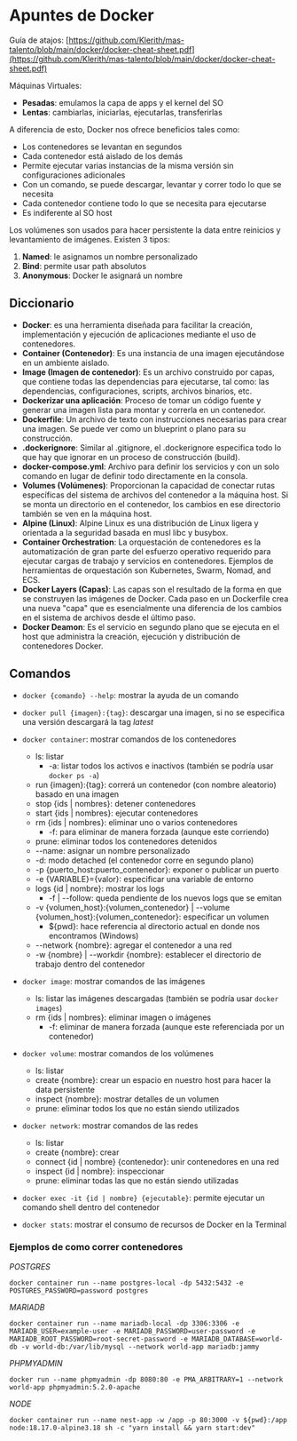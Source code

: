 # Apuntes de Docker

Guía de atajos: [https://github.com/Klerith/mas-talento/blob/main/docker/docker-cheat-sheet.pdf](https://github.com/Klerith/mas-talento/blob/main/docker/docker-cheat-sheet.pdf)

Máquinas Virtuales:

- **Pesadas**: emulamos la capa de apps y el kernel del SO
- **Lentas**: cambiarlas, iniciarlas, ejecutarlas, transferirlas

A diferencia de esto, Docker nos ofrece beneficios tales como:

- Los contenedores se levantan en segundos
- Cada contenedor está aislado de los demás
- Permite ejecutar varias instancias de la misma versión sin configuraciones adicionales
- Con un comando, se puede descargar, levantar y correr todo lo que se necesita
- Cada contenedor contiene todo lo que se necesita para ejecutarse
- Es indiferente al SO host

Los volúmenes son usados para hacer persistente la data entre reinicios y levantamiento de imágenes. Existen 3 tipos:

1. **Named**: le asignamos un nombre personalizado
2. **Bind**: permite usar path absolutos
3. **Anonymous**: Docker le asignará un nombre

## Diccionario

- **Docker**: es una herramienta diseñada para facilitar la creación, implementación y ejecución de aplicaciones mediante el uso de contenedores.
- **Container (Contenedor)**: Es una instancia de una imagen ejecutándose en un ambiente aislado.
- **Image (Imagen de contenedor)**: Es un archivo construido por capas, que contiene todas las dependencias para ejecutarse, tal como: las dependencias, configuraciones, scripts, archivos binarios, etc.
- **Dockerizar una aplicación**: Proceso de tomar un código fuente y generar una imagen lista para montar y correrla en un contenedor.
- **Dockerfile**: Un archivo de texto con instrucciones necesarias para crear una imagen. Se puede ver como un blueprint o plano para su construcción.
- **.dockerignore**: Similar al .gitignore, el .dockerignore especifica todo lo que hay que ignorar en un proceso de construcción (build).
- **docker-compose.yml**: Archivo para definir los servicios y con un solo comando en lugar de definir todo directamente en la consola.
- **Volumes (Volúmenes)**: Proporcionan la capacidad de conectar rutas específicas del sistema de archivos del contenedor a la máquina host. Si se monta un directorio en el contenedor, los cambios en ese directorio también se ven en la máquina host.
- **Alpine (Linux)**: Alpine Linux es una distribución de Linux ligera y orientada a la seguridad basada en musl libc y busybox.
- **Container Orchestration**: La orquestación de contenedores es la automatización de gran parte del esfuerzo operativo requerido para ejecutar cargas de trabajo y servicios en contenedores. Ejemplos de herramientas de orquestación son Kubernetes, Swarm, Nomad, and ECS.
- **Docker Layers (Capas)**: Las capas son el resultado de la forma en que se construyen las imágenes de Docker. Cada paso en un Dockerfile crea una nueva "capa" que es esencialmente una diferencia de los cambios en el sistema de archivos desde el último paso.
- **Docker Deamon**: Es el servicio en segundo plano que se ejecuta en el host que administra la creación, ejecución y distribución de contenedores Docker.

## Comandos

- `docker {comando} --help`: mostrar la ayuda de un comando

- `docker pull {imagen}:{tag}`: descargar una imagen, si no se especifica una versión descargará la tag _latest_

- `docker container`: mostrar comandos de los contenedores

  - ls: listar
    - -a: listar todos los activos e inactivos (también se podría usar `docker ps -a`)
  - run {imagen}:{tag}: correrá un contenedor (con nombre aleatorio) basado en una imagen
  - stop {ids | nombres}: detener contenedores
  - start {ids | nombres}: ejecutar contenedores
  - rm {ids | nombres}: eliminar uno o varios contenedores
    - -f: para eliminar de manera forzada (aunque este corriendo)
  - prune: eliminar todos los contenedores detenidos
  - --name: asignar un nombre personalizado
  - -d: modo detached (el contenedor corre en segundo plano)
  - -p {puerto_host:puerto_contenedor}: exponer o publicar un puerto
  - -e {VARIABLE}={valor}: especificar una variable de entorno
  - logs {id | nombre}: mostrar los logs
    - -f | --follow: queda pendiente de los nuevos logs que se emitan
  - -v {volumen_host}:{volumen_contenedor} | --volume {volumen_host}:{volumen_contenedor}: especificar un volumen
    - ${pwd}: hace referencia al directorio actual en donde nos encontramos (Windows)
  - --network {nombre}: agregar el contenedor a una red
  - -w {nombre} | --workdir {nombre}: establecer el directorio de trabajo dentro del contenedor

- `docker image`: mostrar comandos de las imágenes

  - ls: listar las imágenes descargadas (también se podría usar `docker images`)
  - rm {ids | nombres}: eliminar imagen o imágenes
    - -f: eliminar de manera forzada (aunque este referenciada por un contenedor)

- `docker volume`: mostrar comandos de los volúmenes

  - ls: listar
  - create {nombre}: crear un espacio en nuestro host para hacer la data persistente
  - inspect {nombre}: mostrar detalles de un volumen
  - prune: eliminar todos los que no están siendo utilizados

- `docker network`: mostrar comandos de las redes

  - ls: listar
  - create {nombre}: crear
  - connect {id | nombre} {contenedor}: unir contenedores en una red
  - inspect {id | nombre}: inspeccionar
  - prune: eliminar todas las que no están siendo utilizadas

- `docker exec -it {id | nombre} {ejecutable}`: permite ejecutar un comando shell dentro del contenedor

- `docker stats`: mostrar el consumo de recursos de Docker en la Terminal

### Ejemplos de como correr contenedores

_POSTGRES_

`docker container run --name postgres-local -dp 5432:5432 -e POSTGRES_PASSWORD=password postgres`

_MARIADB_

`docker container run --name mariadb-local -dp 3306:3306 -e MARIADB_USER=example-user -e MARIADB_PASSWORD=user-password -e MARIADB_ROOT_PASSWORD=root-secret-password -e MARIADB_DATABASE=world-db -v world-db:/var/lib/mysql --network world-app mariadb:jammy`

_PHPMYADMIN_

`docker run --name phpmyadmin -dp 8080:80 -e PMA_ARBITRARY=1 --network world-app phpmyadmin:5.2.0-apache`

_NODE_

`docker container run --name nest-app -w /app -p 80:3000 -v ${pwd}:/app node:18.17.0-alpine3.18 sh -c "yarn install && yarn start:dev"`
